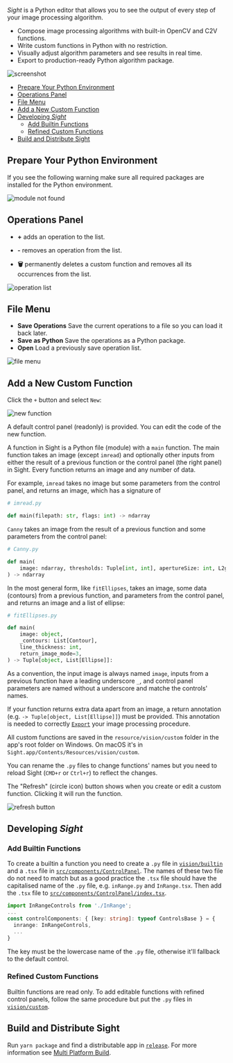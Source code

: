 _Sight_ is a Python editor that allows you to see the output of every step of your image processing algorithm.

- Compose image processing algorithms with built-in OpenCV and C2V functions.
- Write custom functions in Python with no restriction.
- Visually adjust algorithm parameters and see results in real time.
- Export to production-ready Python algorithm package.

![screenshot](sight.png)

<!-- TOC -->

- [Prepare Your Python Environment](#prepare-your-python-environment)
- [Operations Panel](#operations-panel)
- [File Menu](#file-menu)
- [Add a New Custom Function](#add-a-new-custom-function)
- [Developing _Sight_](#developing-_sight_)
  - [Add Builtin Functions](#add-builtin-functions)
  - [Refined Custom Functions](#refined-custom-functions)
- [Build and Distribute Sight](#build-and-distribute-sight)

<!-- /TOC -->

## Prepare Your Python Environment

If you see the following warning make sure all required packages are installed for the Python environment.

![module not found](module-not-found.png)

## Operations Panel

- **+** adds an operation to the list.

- **-** removes an operation from the list.

- **🗑** permanently deletes a custom function and removes all its occurrences from the list.

![operation list](op-list.png)

## File Menu

- **Save Operations** Save the current operations to a file so you can load it back later.
- **Save as Python** Save the operations as a Python package.
- **Open** Load a previously save operation list.

![file menu](filemenu.png)

## Add a New Custom Function

Click the `+` button and select `New`:

![new function](newfunction.png)

A default control panel (readonly) is provided. You can edit the code of the new function.

A function in Sight is a Python file (module) with a `main` function. The main function takes an image (except `imread`) and optionally other inputs from either the result of a previous function or the control panel (the right panel) in Sight. Every function returns an image and any number of data.

For example, `imread` takes no image but some parameters from the control panel, and returns an image, which has a signature of

```python
# imread.py

def main(filepath: str, flags: int) -> ndarray
```

`Canny` takes an image from the result of a previous function and some parameters from the control panel:

```python
# Canny.py

def main(
    image: ndarray, thresholds: Tuple[int, int], apertureSize: int, L2gradient: bool
) -> ndarray
```

In the most general form, like `fitEllipses`, takes an image, some data (contours) from a previous function, and parameters from the control panel, and returns an image and a list of ellipse:

```python
# fitEllipses.py

def main(
    image: object,
    _contours: List[Contour],
    line_thickness: int,
    return_image_mode=3,
) -> Tuple[object, List[Ellipse]]:
```

As a convention, the input image is always named `image`, inputs from a previous function have a leading underscore `_`, and control panel parameters are named without a underscore and matche the controls' names.

If your function returns extra data apart from an image, a return annotation (e.g. `-> Tuple[object, List[Ellipse]]`) must be provided. This annotation is needed to correctly [`Export`](#export-as-a-python-package) your image processing procedure.

All custom functions are saved in the `resource/vision/custom` folder in the app's root folder on Windows. On macOS it's in `Sight.app/Contents/Resources/vision/custom`.

You can rename the `.py` files to change functions' names but you need to reload Sight (`CMD+r` or `Ctrl+r`) to reflect the changes.

The "Refresh" (circle icon) button shows when you create or edit a custom function. Clicking it will run the function.

![refresh button](refresh-button.png)

## Developing _Sight_

### Add Builtin Functions

To create a builtin a function you need to create a `.py` file in [`vision/builtin`](vision/builtin) and a `.tsx` file in [`src/components/ControlPanel`](src/components/ControlPanel). The names of these two file do not need to match but as a good practice the `.tsx` file should have the capitalised name of the `.py` file, e.g. `inRange.py` and `InRange.tsx`. Then add the `.tsx` file to [`src/components/ControlPanel/index.tsx`](src/components/ControlPanel/index.tsx).

```ts
import InRangeControls from './InRange';
...
const controlComponents: { [key: string]: typeof ControlsBase } = {
  inrange: InRangeControls,
  ...
}
```

The key must be the lowercase name of the `.py` file, otherwise it'll fallback to the default control.

### Refined Custom Functions

Builtin functions are read only. To add editable functions with refined control panels, follow the same procedure but put the `.py` files in [`vision/custom`](vision/custom).

## Build and Distribute Sight

Run `yarn package` and find a distributable app in [`release`](release). For more information see [Multi Platform Build](https://www.electron.build/multi-platform-build).
